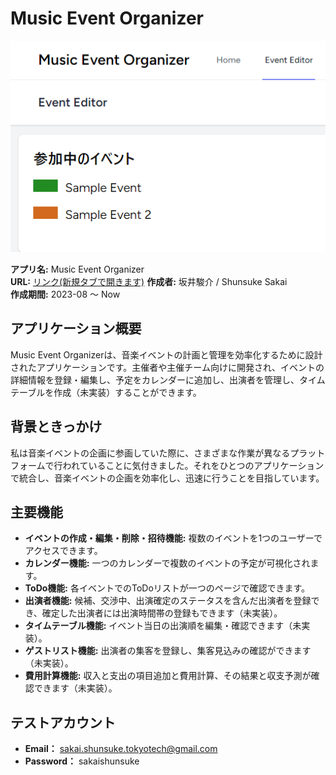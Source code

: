 # Music Event Organizer

![App Screenshot](/public/img/app-screenshot.png)

**アプリ名:** Music Event Organizer  
**URL:** <a href="https://music-event-organizer-5f2702252ffc.herokuapp.com/" target="_blank">リンク(新規タブで開きます)</a>
**作成者:** 坂井駿介 / Shunsuke Sakai  
**作成期間:** 2023-08 ～ Now

## アプリケーション概要

Music Event Organizerは、音楽イベントの計画と管理を効率化するために設計されたアプリケーションです。主催者や主催チーム向けに開発され、イベントの詳細情報を登録・編集し、予定をカレンダーに追加し、出演者を管理し、タイムテーブルを作成（未実装）することができます。

## 背景ときっかけ

私は音楽イベントの企画に参画していた際に、さまざまな作業が異なるプラットフォームで行われていることに気付きました。それをひとつのアプリケーションで統合し、音楽イベントの企画を効率化し、迅速に行うことを目指しています。

## 主要機能

- **イベントの作成・編集・削除・招待機能:** 複数のイベントを1つのユーザーでアクセスできます。
- **カレンダー機能:** 一つのカレンダーで複数のイベントの予定が可視化されます。
- **ToDo機能:** 各イベントでのToDoリストが一つのページで確認できます。
- **出演者機能:** 候補、交渉中、出演確定のステータスを含んだ出演者を登録でき、確定した出演者には出演時間帯の登録もできます（未実装）。
- **タイムテーブル機能:** イベント当日の出演順を編集・確認できます（未実装）。
- **ゲストリスト機能:** 出演者の集客を登録し、集客見込みの確認ができます（未実装）。
- **費用計算機能:** 収入と支出の項目追加と費用計算、その結果と収支予測が確認できます（未実装）。

## テストアカウント

- **Email：** sakai.shunsuke.tokyotech@gmail.com
- **Password：** sakaishunsuke
